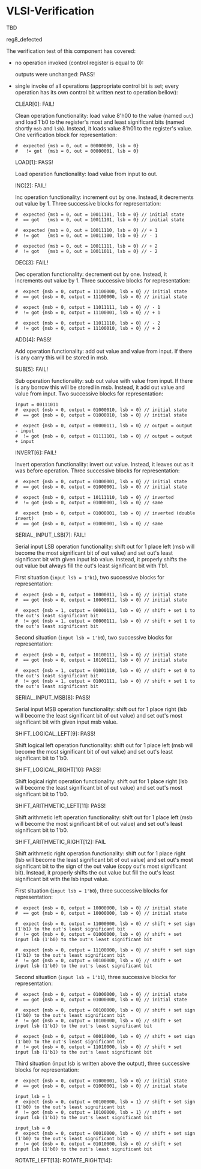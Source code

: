 # VLSI-Verification
TBD

reg8_defected

The verification test of this component has covered:
 - no operation invoked (control register is equal to 0): 

    outputs were unchanged: PASS!

 - single invoke of all operations (appropriate control bit is set; every operation has its own control bit written next to operation bellow):

      CLEAR[0]: FAIL! 
      
      Clean operation functionality: load value 8'h00 to the value (named ```out```) and load 1'b0 to the register's most and least significant bits (named shortly ```msb``` and ```lsb```). Instead, it loads value 8'h01 to the register's value. One verification block for representation:
      ```
      #  expected {msb = 0, out = 00000000, lsb = 0}
      #   != got  {msb = 0, out = 00000001, lsb = 0}
      ```
      LOAD[1]: PASS!
      
      Load operation functionality: load value from input to out.
      
      INC[2]: FAIL! 
      
      Inc operation functionality: increment out by one. Instead, it decrements out value by 1. Three successive blocks for representation:
      ```
      #  expected {msb = 0, out = 10011101, lsb = 0} // initial state
      #  == got   {msb = 0, out = 10011101, lsb = 0} // initial state
      ```
      ```
      #  expected {msb = 0, out = 10011110, lsb = 0} // + 1
      #  != got   {msb = 0, out = 10011100, lsb = 0} // - 1
      ```
      ```
      #  expected {msb = 0, out = 10011111, lsb = 0} // + 2
      #  != got   {msb = 0, out = 10011011, lsb = 0} // - 2
      ```

      DEC[3]: FAIL!

      Dec operation functionality: decrement out by one. Instead, it increments out value by 1. Three successive blocks for representation:
      ```
      #  expect {msb = 0, output = 11100000, lsb = 0} // initial state
      #  == got {msb = 0, output = 11100000, lsb = 0} // initial state
      ```
      ```
      #  expect {msb = 0, output = 11011111, lsb = 0} // - 1
      #  != got {msb = 0, output = 11100001, lsb = 0} // + 1
      ```
      ```
      #  expect {msb = 0, output = 11011110, lsb = 0} // - 2
      #  != got {msb = 0, output = 11100010, lsb = 0} // + 2
      ```

      ADD[4]: PASS!
      
      Add operation functionality: add out value and value from input. If there is any carry this will be stored in msb.
      
      SUB[5]: FAIL!
      
      Sub operation functionality: sub out value with value from input. If there is any borrow this will be stored in msb. Instead, it add out value and value from input. Two successive blocks for representation:
      ```
      input = 00111011
      #  expect {msb = 0, output = 01000010, lsb = 0} // initial state
      #  == got {msb = 0, output = 01000010, lsb = 0} // initial state
      ```
      ```
      #  expect {msb = 0, output = 00000111, lsb = 0} // output = output - input
      #  != got {msb = 0, output = 01111101, lsb = 0} // output = output + input
      ```

      INVERT[6]: FAIL!

      Invert operation functionality: invert out value. Instead, it leaves out as it was before operation. Three successive blocks for representation:
      ```
      #  expect {msb = 0, output = 01000001, lsb = 0} // initial state
      #  == got {msb = 0, output = 01000001, lsb = 0} // initial state
      ```
      ```
      #  expect {msb = 0, output = 10111110, lsb = 0} // inverted
      #  != got {msb = 0, output = 01000001, lsb = 0} // same
      ```
      ```
      #  expect {msb = 0, output = 01000001, lsb = 0} // inverted (double invert)
      #  == got {msb = 0, output = 01000001, lsb = 0} // same
      ```

      SERIAL_INPUT_LSB[7]: FAIL!

      Serial input LSB operation functionality: shift out for 1 place left (msb will become the most significant bit of out value) and set out's least significant bit with given input lsb value. Instead, it properly shifts the out value but always fill the out's least significant bit with 1'b1. 

      First situation (```input lsb = 1'b1```), two successive blocks for representation:
      ```
      #  expect {msb = 0, output = 10000011, lsb = 0} // initial state
      #  == got {msb = 0, output = 10000011, lsb = 0} // initial state
      ```
      ```
      #  expect {msb = 1, output = 00000111, lsb = 0} // shift + set 1 to the out's least significant bit
      #  != got {msb = 1, output = 00000111, lsb = 0} // shift + set 1 to the out's least significant bit 
      ```
      Second situation (```input lsb = 1'b0```), two successive blocks for representation:
      ```
      #  expect {msb = 0, output = 10100111, lsb = 0} // initial state
      #  == got {msb = 0, output = 10100111, lsb = 0} // initial state
      ```
      ```
      #  expect {msb = 1, output = 01001110, lsb = 0} // shift + set 0 to the out's least significant bit
      #  != got {msb = 1, output = 01001111, lsb = 0} // shift + set 1 to the out's least significant bit
      ```

      SERIAL_INPUT_MSB[8]: PASS!

      Serial input MSB operation functionality: shift out for 1 place right (lsb will become the least significant bit of out value) and set out's most significant bit with given input msb value. 
      
      SHIFT_LOGICAL_LEFT[9]: PASS!

      Shift logical left operation functionality: shift out for 1 place left (msb will become the most significant bit of out value) and set out's least significant bit to 1'b0. 

      SHIFT_LOGICAL_RIGHT[10]: PASS!

      Shift logical right operation functionality: shift out for 1 place right (lsb will become the least significant bit of out value) and set out's most significant bit to 1'b0. 

      SHIFT_ARITHMETIC_LEFT[11]: PASS!

      Shift arithmetic left operation functionality: shift out for 1 place left (msb will become the most significant bit of out value) and set out's least significant bit to 1'b0. 

      SHIFT_ARITHMETIC_RIGHT[12]: FAIL

      Shift arithmetic right operation functionality: shift out for 1 place right (lsb will become the least significant bit of out value) and set out's most significant bit to the sign of the out value (copy out's most significant bit). Instead, it properly shifts the out value but fill the out's least significant bit with the lsb input value. 
      
      First situation (```input lsb = 1'b0```), three successive blocks for representation:
      ```
      #  expect {msb = 0, output = 10000000, lsb = 0} // initial state
      #  == got {msb = 0, output = 10000000, lsb = 0} // initial state
      ```
      ```
      #  expect {msb = 0, output = 11000000, lsb = 0} // shift + set sign (1'b1) to the out's least significant bit
      #  != got {msb = 0, output = 01000000, lsb = 0} // shift + set input lsb (1'b0) to the out's least significant bit 
      ```
      ```
      #  expect {msb = 0, output = 11100000, lsb = 0} // shift + set sign (1'b1) to the out's least significant bit
      #  != got {msb = 0, output = 00100000, lsb = 0} // shift + set input lsb (1'b0) to the out's least significant bit 
      ```
      Second situation (```input lsb = 1'b1```), three successive blocks for representation:
      ```
      #  expect {msb = 0, output = 01000000, lsb = 0} // initial state
      #  == got {msb = 0, output = 01000000, lsb = 0} // initial state
      ```
      ```
      #  expect {msb = 0, output = 00100000, lsb = 0} // shift + set sign (1'b0) to the out's least significant bit
      #  != got {msb = 0, output = 10100000, lsb = 0} // shift + set input lsb (1'b1) to the out's least significant bit 
      ```
      ```
      #  expect {msb = 0, output = 00010000, lsb = 0} // shift + set sign (1'b0) to the out's least significant bit
      #  != got {msb = 0, output = 11010000, lsb = 0} // shift + set input lsb (1'b1) to the out's least significant bit 
      ```
      Third situation (input lsb is written above the output), three successive blocks for representation:
      ```
      #  expect {msb = 0, output = 01000001, lsb = 0} // initial state
      #  == got {msb = 0, output = 01000001, lsb = 0} // initial state
      ```
      ```
      input_lsb = 1
      #  expect {msb = 0, output = 00100000, lsb = 1} // shift + set sign (1'b0) to the out's least significant bit
      #  != got {msb = 0, output = 10100000, lsb = 1} // shift + set input lsb (1'b1) to the out's least significant bit 
      ```
      ```
      input_lsb = 0
      #  expect {msb = 0, output = 00010000, lsb = 0} // shift + set sign (1'b0) to the out's least significant bit
      #  != got {msb = 0, output = 01010000, lsb = 0} // shift + set input lsb (1'b0) to the out's least significant bit 
      ```


      ROTATE_LEFT[13]:
      ROTATE_RIGHT[14]: